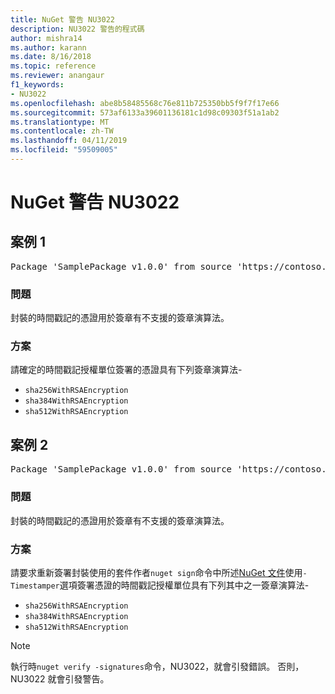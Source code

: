 ```yaml
---
title: NuGet 警告 NU3022
description: NU3022 警告的程式碼
author: mishra14
ms.author: karann
ms.date: 8/16/2018
ms.topic: reference
ms.reviewer: anangaur
f1_keywords:
- NU3022
ms.openlocfilehash: abe8b58485568c76e811b725350bb5f9f7f17e66
ms.sourcegitcommit: 573af6133a39601136181c1d98c09303f51a1ab2
ms.translationtype: MT
ms.contentlocale: zh-TW
ms.lasthandoff: 04/11/2019
ms.locfileid: "59509005"
---
```

# <a name="nuget-warning-nu3022"></a>NuGet 警告 NU3022

## <a name="scenario-1"></a>案例 1

<pre>Package 'SamplePackage v1.0.0' from source 'https://contoso.com/index.json': The primary signature's timestamp certificate has an unsupported signature algorithm.</pre>

### <a name="issue"></a>問題

封裝的時間戳記的憑證用於簽章有不支援的簽章演算法。


### <a name="solution"></a>方案

請確定的時間戳記授權單位簽署的憑證具有下列簽章演算法- 
* `sha256WithRSAEncryption`
* `sha384WithRSAEncryption`
* `sha512WithRSAEncryption`



## <a name="scenario-2"></a>案例 2

<pre>Package 'SamplePackage v1.0.0' from source 'https://contoso.com/index.json': The timestamp certificate has an unsupported signature algorithm (SHA1). The following algorithms are supported: SHA256RSA, SHA384RSA, SHA512RSA.</pre>

### <a name="issue"></a>問題

封裝的時間戳記的憑證用於簽章有不支援的簽章演算法。


### <a name="solution"></a>方案

請要求重新簽署封裝使用的套件作者`nuget sign`命令中所述[NuGet 文件](https://docs.microsoft.com/en-us/nuget/create-packages/sign-a-package)使用`-Timestamper`選項簽署憑證的時間戳記授權單位具有下列其中之一簽章演算法-
* `sha256WithRSAEncryption`
* `sha384WithRSAEncryption`
* `sha512WithRSAEncryption`


> [!Note]
> 執行時`nuget verify -signatures`命令，NU3022，就會引發錯誤。 否則，NU3022 就會引發警告。